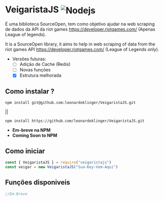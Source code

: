 # VeigaristaJS     <img align="center" alt="Nodejs" src="https://camo.githubusercontent.com/18185202231435bc1c2003830758e4b9f1567a33602d9d5ed1c73a04f8a44348/687474703a2f2f696d672e736869656c64732e696f2f7374617469632f76313f6c6162656c3d535441545553266d6573736167653d454d253230444553454e564f4c56494d454e544f26636f6c6f723d475245454e267374796c653d666f722d7468652d6261646765" />

É uma biblioteca SourceOpen, tem como objetivo ajudar na web scraping de dados da API da riot games https://developer.riotgames.com/ (Apenas League of legends). 

It is a SourceOpen library, it aims to help in web scraping of data from the riot games API https://developer.riotgames.com/ (League of Legends only). 

* Versões futuras:
    - [ ] Adição de Cache (Redis)
    - [ ] Novas funções
    - [x] Estrutura melhorada
## Como instalar ?
~~~
npm install git@github.com:leonardoklinger/VeigaristaJS.git
~~~
||
~~~
npm install https://github.com/leonardoklinger/VeigaristaJS.git
~~~

- **Em-breve na NPM**
- **Coming Soon to NPM**

## Como iniciar
~~~javascript
const { VeigaristaJS } = require("veigaristajs")
const veigar = new VeigaristaJS("Sua-Key-Vem-Aqui")
~~~

## Funções disponiveis
~~~javascript
//Em-Breve
~~~
